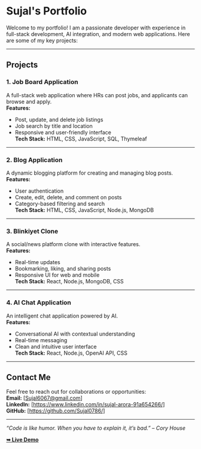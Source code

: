 # Sujal's Portfolio

Welcome to my portfolio! I am a passionate developer with experience in full-stack development, AI integration, and modern web applications. Here are some of my key projects:

---

## **Projects**

### 1. Job Board Application
A full-stack web application where HRs can post jobs, and applicants can browse and apply.  
**Features:**  
- Post, update, and delete job listings  
- Job search by title and location  
- Responsive and user-friendly interface  
**Tech Stack:** HTML, CSS, JavaScript, SQL, Thymeleaf

---

### 2. Blog Application
A dynamic blogging platform for creating and managing blog posts.  
**Features:**  
- User authentication  
- Create, edit, delete, and comment on posts  
- Category-based filtering and search  
**Tech Stack:** HTML, CSS, JavaScript, Node.js, MongoDB

---

### 3. Blinkiyet Clone
A social/news platform clone with interactive features.  
**Features:**  
- Real-time updates  
- Bookmarking, liking, and sharing posts  
- Responsive UI for web and mobile  
**Tech Stack:** React, Node.js, MongoDB, CSS

---

### 4. AI Chat Application
An intelligent chat application powered by AI.  
**Features:**  
- Conversational AI with contextual understanding  
- Real-time messaging  
- Clean and intuitive user interface  
**Tech Stack:** React, Node.js, OpenAI API, CSS

---

## **Contact Me**
Feel free to reach out for collaborations or opportunities:  
**Email:** [Sujal6067@gmail.com]  
**LinkedIn:** [https://www.linkedin.com/in/sujal-arora-91a654266/]  
**GitHub:** [https://github.com/Sujal0786/]  

---

*“Code is like humor. When you have to explain it, it’s bad.” – Cory House*

<a href="https://sujal0786.github.io/Sujal_Portfolio/"><strong>➥ Live Demo</strong></a>
<br>

